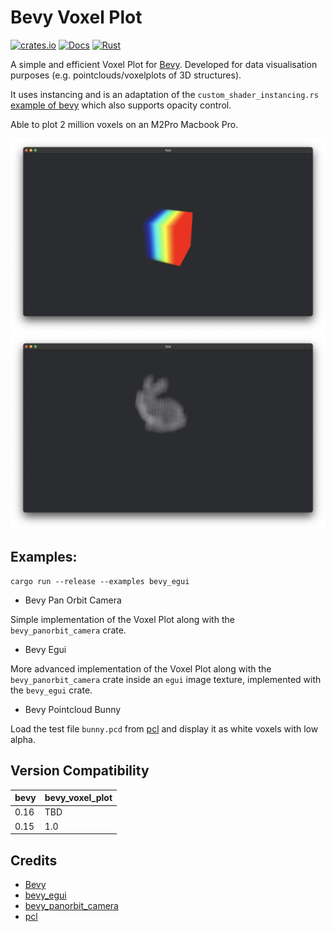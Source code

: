# Bevy Voxel Plot

[![crates.io](https://img.shields.io/crates/v/bevy_voxel_plot.svg)](https://crates.io/crates/bevy_voxel_plot)
[![Docs](https://docs.rs/bevy_voxel_plot/badge.svg)](https://docs.rs/bevy_voxel_plot)
[![Rust](https://github.com/hacknus/bevy_voxel_plot/actions/workflows/rust.yml/badge.svg)](https://github.com/hacknus/bevy_voxel_plot/actions/workflows/rust.yml)

A simple and efficient Voxel Plot for [Bevy](https://bevyengine.org).
Developed for data visualisation purposes (e.g. pointclouds/voxelplots of 3D structures).

It uses instancing and is an adaptation of the
`custom_shader_instancing.rs` [example of bevy](https://github.com/bevyengine/bevy/blob/main/examples/shader/custom_shader_instancing.rs)
which also supports opacity control.

Able to plot 2 million voxels on an M2Pro Macbook Pro.

![screenshot_main](screenshot_main.png)
![screenshot_bunny](screenshot_bunny.png)

## Examples:

```shell
cargo run --release --examples bevy_egui
```

- Bevy Pan Orbit Camera

Simple implementation of the Voxel Plot along with the `bevy_panorbit_camera` crate.

- Bevy Egui

More advanced implementation of the Voxel Plot along with the `bevy_panorbit_camera` crate inside an `egui` image
texture, implemented with the `bevy_egui` crate.

- Bevy Pointcloud Bunny

Load the test file `bunny.pcd` from [pcl](https://github.com/PointCloudLibrary/pc) and display it as white voxels with
low alpha.

## Version Compatibility

| bevy | bevy_voxel_plot |
|------|-----------------|
| 0.16 | TBD             |
| 0.15 | 1.0             |

## Credits

- [Bevy](https://bevyengine.org)
- [bevy_egui](https://github.com/vladbat00/bevy_egui)
- [bevy_panorbit_camera](https://github.com/Plonq/bevy_panorbit_camera)
- [pcl](https://github.com/PointCloudLibrary/pc)
